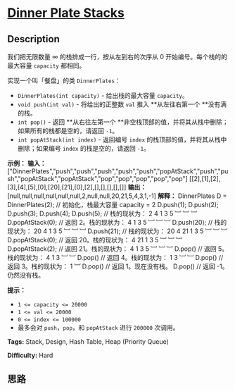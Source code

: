 # [Dinner Plate Stacks][title]

## Description

我们把无限数量 ∞ 的栈排成一行，按从左到右的次序从 0 开始编号。每个栈的的最大容量 `capacity` 都相同。

实现一个叫「餐盘」的类 `DinnerPlates`：

  * `DinnerPlates(int capacity)` \- 给出栈的最大容量 `capacity`。
  * `void push(int val)` \- 将给出的正整数 `val` 推入  **从左往右第一个  **没有满的栈。
  * `int pop()` \- 返回  **从右往左第一个  **非空栈顶部的值，并将其从栈中删除；如果所有的栈都是空的，请返回 `-1`。
  * `int popAtStack(int index)` \- 返回编号 `index` 的栈顶部的值，并将其从栈中删除；如果编号 `index` 的栈是空的，请返回 `-1`。



**示例：**
            **输入：**    ["DinnerPlates","push","push","push","push","push","popAtStack","push","push","popAtStack","popAtStack","pop","pop","pop","pop","pop"]    [[2],[1],[2],[3],[4],[5],[0],[20],[21],[0],[2],[],[],[],[],[]]    **输出：**    [null,null,null,null,null,null,2,null,null,20,21,5,4,3,1,-1]        **解释：**    DinnerPlates D = DinnerPlates(2);  // 初始化，栈最大容量 capacity = 2    D.push(1);    D.push(2);    D.push(3);    D.push(4);    D.push(5);         // 栈的现状为：    2  4                                        1  3  5                                        ﹈ ﹈ ﹈    D.popAtStack(0);   // 返回 2。栈的现状为：      4                                              1  3  5                                              ﹈ ﹈ ﹈    D.push(20);        // 栈的现状为：  20  4                                       1  3  5                                       ﹈ ﹈ ﹈    D.push(21);        // 栈的现状为：  20  4 21                                       1  3  5                                       ﹈ ﹈ ﹈    D.popAtStack(0);   // 返回 20。栈的现状为：       4 21                                                1  3  5                                                ﹈ ﹈ ﹈    D.popAtStack(2);   // 返回 21。栈的现状为：       4                                                1  3  5                                                ﹈ ﹈ ﹈     D.pop()            // 返回 5。栈的现状为：        4                                                1  3                                                 ﹈ ﹈      D.pop()            // 返回 4。栈的现状为：    1  3                                                ﹈ ﹈       D.pop()            // 返回 3。栈的现状为：    1                                                ﹈       D.pop()            // 返回 1。现在没有栈。    D.pop()            // 返回 -1。仍然没有栈。    



**提示：**

  * `1 <= capacity <= 20000`
  * `1 <= val <= 20000`
  * `0 <= index <= 100000`
  * 最多会对 `push`，`pop`，和 `popAtStack` 进行 `200000` 次调用。


**Tags:** Stack, Design, Hash Table, Heap (Priority Queue)

**Difficulty:** Hard

## 思路

[title]: https://leetcode-cn.com/problems/dinner-plate-stacks
